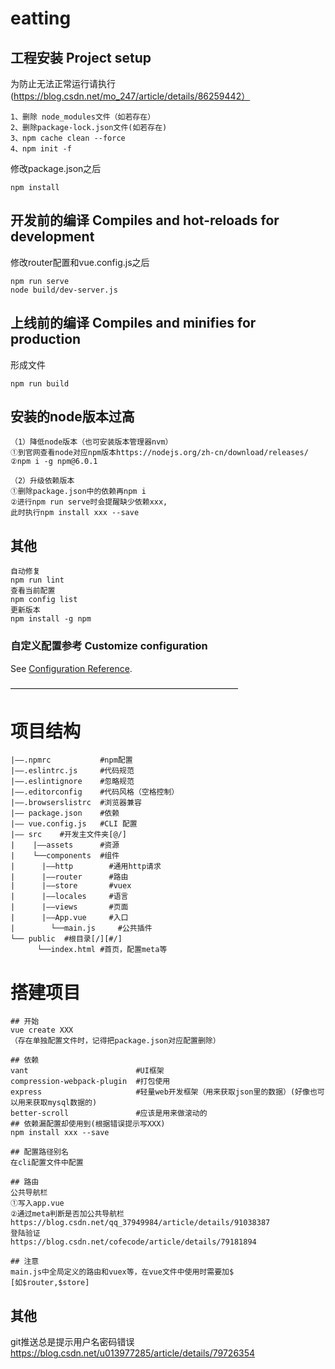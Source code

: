 # eatting

## 工程安装 Project setup
 为防止无法正常运行请执行(https://blog.csdn.net/mo_247/article/details/86259442）
```
1、删除 node_modules文件（如若存在）
2、删除package-lock.json文件(如若存在)
3、npm cache clean --force
4、npm init -f
```
 修改package.json之后
```
npm install
```

## 开发前的编译 Compiles and hot-reloads for development
 修改router配置和vue.config.js之后
```
npm run serve
node build/dev-server.js
```

## 上线前的编译 Compiles and minifies for production
 形成文件
```
npm run build
```
## 安装的node版本过高
```
（1）降低node版本（也可安装版本管理器nvm）
①到官网查看node对应npm版本https://nodejs.org/zh-cn/download/releases/
②npm i -g npm@6.0.1

（2）升级依赖版本
①删除package.json中的依赖再npm i
②进行npm run serve时会提醒缺少依赖xxx,
此时执行npm install xxx --save
```
## 其他
``` 
自动修复
npm run lint
查看当前配置
npm config list
更新版本
npm install -g npm
```
### 自定义配置参考 Customize configuration
See [Configuration Reference](https://cli.vuejs.org/config/).

——————————————————————————
# 项目结构
```
|——.npmrc           #npm配置
|——.eslintrc.js     #代码规范
|——.eslintignore    #忽略规范
|——.editorconfig    #代码风格（空格控制）
|——.browserslistrc  #浏览器兼容
|—— package.json    #依赖
|—— vue.config.js   #CLI 配置
|—— src    #开发主文件夹[@/]
|    |——assets      #资源
|    └──components  #组件
|	   |——http        #通用http请求
|	   |——router      #路由
|	   |——store       #vuex
|	   |——locales     #语言
|	   |——views       #页面 
|	   |——App.vue     #入口
|        └──main.js     #公共插件
└── public  #根目录[/][#/]
      └──index.html #首页，配置meta等
```	  
# 搭建项目
```
## 开始
vue create XXX
（存在单独配置文件时，记得把package.json对应配置删除）

## 依赖
vant                        #UI框架
compression-webpack-plugin  #打包使用
express                     #轻量web开发框架（用来获取json里的数据）(好像也可以用来获取mysql数据的)
better-scroll               #应该是用来做滚动的
## 依赖漏配置却使用到(根据错误提示写XXX)
npm install xxx --save

## 配置路径别名
在cli配置文件中配置

## 路由
公共导航栏
①写入app.vue
②通过meta判断是否加公共导航栏
https://blog.csdn.net/qq_37949984/article/details/91038387
登陆验证
https://blog.csdn.net/cofecode/article/details/79181894

## 注意
main.js中全局定义的路由和vuex等，在vue文件中使用时需要加$
[如$router,$store]
```
## 其他
git推送总是提示用户名密码错误
https://blog.csdn.net/u013977285/article/details/79726354


